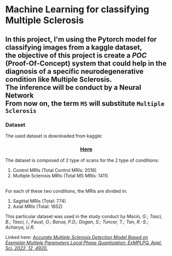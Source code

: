 # Machine Learning for classifying Multiple Sclerosis

 In this project, I'm using the Pytorch model for classifying images from a kaggle dataset, \
 the objective of this project is create a *POC* (Proof-Of-Concept) system
 that could help in the diagnosis of a specific neurodegenerative condition like Multiple Sclerosis.\
 The inference will be conduct by a Neural Network\
 From now on, the term `MS` will substitute `Multiple Sclerosis`  
---
### Dataset
The used dataset is downloaded from kaggle: <center>
### [Here](https://www.kaggle.com/datasets/buraktaci/multiple-sclerosis/) </center>

The dataset is composed of 2 type of scans for the 2 type of conditions:
1. Control MRIs (Total Control MRIs: 2016)
2. Multiple Sclerosis MRIs (Total MS MRIs: 1411)

\
For each of these two conditions, the MRIs are divided in:
1. Sagittal MRIs (Total: 774)
2. Axial MRIs (Total: 1652)

This particular dataset was used in the study conduct by 
_Macin, G.; Tasci, B.; Tasci, I.; Faust, O.; Barua, P.D.;
Dogan, S.; Tuncer, T.; Tan, R.-S.; Acharya, U.R._

Linked here: _[Accurate Multiple Sclerosis Detection Model Based on Exemplar Multiple Parameters Local Phase Quantization: ExMPLPQ. Appl. Sci. 2022, 12, 4920.](https://doi.org/10.3390/app12104920)_
